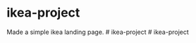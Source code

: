 # ikea-project
Made a simple ikea landing page.
#   i k e a - p r o j e c t  
 #   i k e a - p r o j e c t  
 